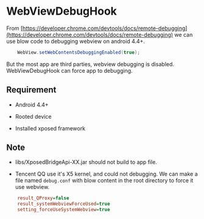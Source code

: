 # WebViewDebugHook

From [https://developer.chrome.com/devtools/docs/remote-debugging](https://developer.chrome.com/devtools/docs/remote-debugging) we can use blow code to debugging webview on android 4.4+.

```java
    WebView.setWebContentsDebuggingEnabled(true);
```
But the most app are third parties, webview debugging is disabled. WebViewDebugHook can force app to debugging.

## Requirement
- Android 4.4+

- Rooted device

- Installed xposed framework

## Note
- libs/XposedBridgeApi-XX.jar should not build to app file.

- Tencent QQ use it's X5 kernel, and could not debugging. We can make a file named `debug.conf` with blow content in the root directory to force it use webview.

```ini
    result_QProxy=false
    result_systemWebviewForceUsed=true
    setting_forceUseSystemWebview=true
```
